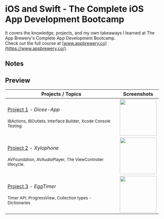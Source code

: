 # iOS and Swift - The Complete iOS App Development Bootcamp

It covers the knowledge, projects, and my own takeaways I learned at The App Brewery's Complete App Development Bootcamp.
<br>Check out the full course at [www.appbrewery.co](https://www.appbrewery.co/).


## Notes



## Preview


Projects / Topics                                                           | Screenshots
---                                                                         |---
[Project 1](https://github.com/ogulcandeniz-inac/iOS-Swift-Bootcamp/tree/main/01-%20Proje1%20-%20DiceeApp) - *Dicee-App* <br/>                                         <br/><sub> IBActions, IBOutlets, Interface Builder, Xcode Console Testing                  </sub>  |<img width="120"  src="https://github.com/ogulcandeniz-inac/iOS-Swift-Bootcamp/assets/109241786/973e7c23-bdc9-483f-a4f6-57d7603df4f0">|
[Project 2](https://github.com/ogulcandeniz-inac/iOS-Swift-Bootcamp/tree/main/02%20-%20Project2) - *Xylophone* <br/>                                         <br/><sub> AVFoundation, AVAudioPlayer, The ViewController lifecycle.                      </sub>  |<img width="120"  src="https://github.com/ogulcandeniz-inac/iOS-Swift-Bootcamp/assets/109241786/44d048d5-f898-4975-9445-df64cec0558c">|
[Project 3](https://github.com/ogulcandeniz-inac/iOS-Swift-Bootcamp/tree/main/03%20-%20Project3) - *EggTimer* <br/>                                          <br/><sub> Timer API, ProgressView, Collection types - Dictionaries                        </sub>  |<img width="120"  src="https://github.com/ogulcandeniz-inac/iOS-Swift-Bootcamp/assets/109241786/2e847010-a44d-4ad0-a276-cbe0e5acd559">|



